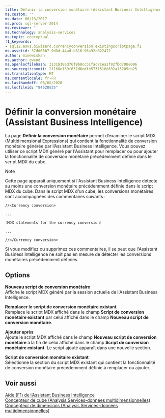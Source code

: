 ```yaml
---
title: Définir la conversion monétaire (Assistant Business Intelligence) | Microsoft Docs
ms.custom: ''
ms.date: 06/13/2017
ms.prod: sql-server-2014
ms.reviewer: ''
ms.technology: analysis-services
ms.topic: conceptual
f1_keywords:
- sql12.asvs.biwizard.currencyconversion.existingscriptpage.f1
ms.assetid: 37dd65b7-9d8d-44ad-b316-96a92c622472
author: minewiskan
ms.author: owend
ms.openlocfilehash: 3131b38ad76f9b8cc51fac7cea2f82fbd788e086
ms.sourcegitcommit: 2f166e139f637d6edfb5731510d632a13205eb25
ms.translationtype: MT
ms.contentlocale: fr-FR
ms.lasthandoff: 06/08/2020
ms.locfileid: "84528825"
---
```

# <a name="define-currency-conversion-business-intelligence-wizard"></a>Définir la conversion monétaire (Assistant Business Intelligence)
  La page **Définir la conversion monétaire** permet d’examiner le script MDX (Multidimensional Expressions) qui contient la fonctionnalité de conversion monétaire générée par l’Assistant Business Intelligence. Vous pouvez utiliser ce script MDX généré par l'Assistant pour remplacer ou pour ajouter la fonctionnalité de conversion monétaire précédemment définie dans le script MDX du cube.  
  
> [!NOTE]  
>  Cette page apparaît uniquement si l'Assistant Business Intelligence détecte au moins une conversion monétaire précédemment définie dans le script MDX du cube. Dans le script MDX d'un cube, les conversions monétaires sont accompagnées des commentaires suivants :  
>   
>  `//<Currency conversion>`  
>   
>  `...`  
>   
>  `[MDX statements for the currency conversion]`  
>   
>  `...`  
>   
>  `//</Currency conversion>`  
>   
>  Si vous modifiez ou supprimez ces commentaires, il se peut que l'Assistant Business Intelligence ne soit pas en mesure de détecter les conversions monétaires précédemment définies.  
  
## <a name="options"></a>Options  
 **Nouveau script de conversion monétaire**  
 Affiche le script MDX généré par la session actuelle de l'Assistant Business Intelligence.  
  
 **Remplacer le script de conversion monétaire existant**  
 Remplace le script MDX affiché dans le champ **Script de conversion monétaire existant** par celui affiché dans le champ **Nouveau script de conversion monétaire**.  
  
 **Ajouter après**  
 Ajoute le script MDX affiché dans le champ **Nouveau script de conversion monétaire** à la fin de celui affiché dans le champ **Script de conversion monétaire existant**. Le script ajouté apparaît dans une nouvelle section.  
  
 **Script de conversion monétaire existant**  
 Sélectionne la section du script MDX existant qui contient la fonctionnalité de conversion monétaire précédemment définie à remplacer ou ajouter.  
  
## <a name="see-also"></a>Voir aussi  
 [Aide (F1) de l’Assistant Business Intelligence](business-intelligence-wizard-f1-help.md)   
 [Concepteur de cube &#40;Analysis Services-données multidimensionnelles&#41;](cube-designer-analysis-services-multidimensional-data.md)   
 [Concepteur de dimensions &#40;Analysis Services-données multidimensionnelles&#41;](dimension-designer-analysis-services-multidimensional-data.md)  
  
  
